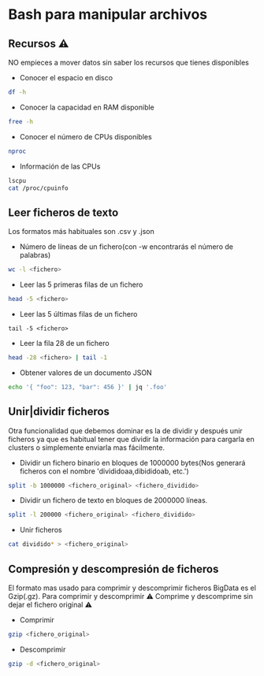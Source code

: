 # Bash para manipular archivos

## Recursos ⚠️
NO empieces a mover datos sin saber los recursos que tienes disponibles

* Conocer el espacio en disco

```bash
df -h
```

* Conocer la capacidad en RAM disponible

```bash
free -h
 ```

* Conocer el número de CPUs disponibles

```bash
nproc
```

* Información de las CPUs
```bash
lscpu
cat /proc/cpuinfo
```

## Leer ficheros de texto

Los formatos más habituales son .csv y .json

* Número de lí­neas de un fichero(con -w encontrarás el número de palabras)
```bash
wc -l <fichero>
```

* Leer las 5 primeras filas de un fichero
```bash
head -5 <fichero>
```

* Leer las 5 últimas filas de un fichero
```
tail -5 <fichero>
```

* Leer la fila 28 de un fichero
```bash
head -28 <fichero> | tail -1
```

* Obtener valores de un documento JSON
```bash
echo '{ "foo": 123, "bar": 456 }' | jq '.foo'
```

## Unir|dividir ficheros

Otra funcionalidad que debemos dominar es la de dividir y después unir ficheros ya que es habitual tener que dividir la información para cargarla en clusters o simplemente enviarla mas fácilmente.

* Dividir un fichero binario en bloques de 1000000 bytes(Nos generará ficheros con el nombre 'divididoaa,dibididoab, etc.')
```bash
split -b 1000000 <fichero_original> <fichero_dividido>
```

* Dividir un fichero de texto en bloques de 2000000 lí­neas.
```bash
split -l 200000 <fichero_original> <fichero_dividido>
```

* Unir ficheros
```bash
cat dividido* > <fichero_original>
```

## Compresión y descompresión de ficheros
El formato mas usado para comprimir y descomprimir ficheros BigData es el Gzip(.gz). Para comprimir y descomprimir ⚠️ Comprime y descomprime sin dejar el fichero original ⚠️

* Comprimir
```bash
gzip <fichero_original>
```

* Descomprimir
```bash
gzip -d <fichero_original>
```

